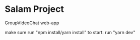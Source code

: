 # Salam Project
GroupVideoChat web-app 

make sure run "npm install/yarn install"
to start: 
run "yarn dev"
